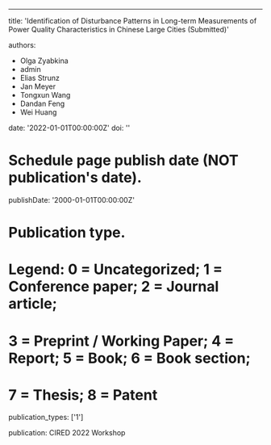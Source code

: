 ---
title: 'Identification of Disturbance Patterns in Long-term Measurements of Power Quality Characteristics in Chinese Large Cities (Submitted)'

authors:
  - Olga Zyabkina
  - admin
  - Elias Strunz
  - Jan Meyer
  - Tongxun Wang
  - Dandan Feng
  - Wei Huang

date: '2022-01-01T00:00:00Z'
doi: ''

# Schedule page publish date (NOT publication's date).
publishDate: '2000-01-01T00:00:00Z'

# Publication type.
# Legend: 0 = Uncategorized; 1 = Conference paper; 2 = Journal article;
# 3 = Preprint / Working Paper; 4 = Report; 5 = Book; 6 = Book section;
# 7 = Thesis; 8 = Patent
publication_types: ['1']

publication: CIRED 2022 Workshop

